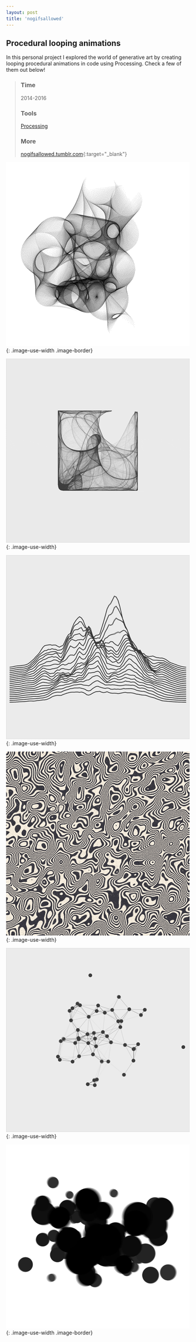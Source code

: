 ```yaml
---
layout: post
title: 'nogifsallowed'
---
```


## Procedural looping animations

In this personal project I explored the world of generative art by creating looping procedural animations in code using Processing. Check a few of them out below!

> ### Time  
> 2014-2016
>
> ### Tools  
> [Processing](https://processing.org/)
>
> ### More  
> [nogifsallowed.tumblr.com](https://nogifsallowed.tumblr.com){:target="_blank"}

![Contraption](/assets/img/projects/nogifsallowed/contraption.webp)
{: .image-use-width .image-border}

![Hot Box](/assets/img/projects/nogifsallowed/hot_box.webp)
{: .image-use-width}

![Mountain Wave](/assets/img/projects/nogifsallowed/mountain_wave.webp)
{: .image-use-width}

![Noise 2](/assets/img/projects/nogifsallowed/noise_2.gif)
{: .image-use-width}

![Sticky](/assets/img/projects/nogifsallowed/sticky.webp)
{: .image-use-width}

![Gravity](/assets/img/projects/nogifsallowed/gravity.webp)
{: .image-use-width .image-border}

<script src="https://gist.github.com/anonymous/8d58cd7cd17742c47f27.js"></script>